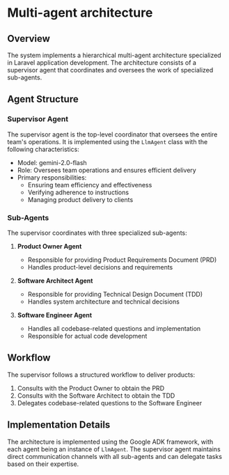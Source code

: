 # Multi-agent architecture

## Overview

The system implements a hierarchical multi-agent architecture specialized in Laravel application development. The architecture consists of a supervisor agent that coordinates and oversees the work of specialized sub-agents.

## Agent Structure

### Supervisor Agent

The supervisor agent is the top-level coordinator that oversees the entire team's operations. It is implemented using the `LlmAgent` class with the following characteristics:

- Model: gemini-2.0-flash
- Role: Oversees team operations and ensures efficient delivery
- Primary responsibilities:
  - Ensuring team efficiency and effectiveness
  - Verifying adherence to instructions
  - Managing product delivery to clients

### Sub-Agents

The supervisor coordinates with three specialized sub-agents:

1. **Product Owner Agent**

   - Responsible for providing Product Requirements Document (PRD)
   - Handles product-level decisions and requirements

2. **Software Architect Agent**

   - Responsible for providing Technical Design Document (TDD)
   - Handles system architecture and technical decisions

3. **Software Engineer Agent**
   - Handles all codebase-related questions and implementation
   - Responsible for actual code development

## Workflow

The supervisor follows a structured workflow to deliver products:

1. Consults with the Product Owner to obtain the PRD
2. Consults with the Software Architect to obtain the TDD
3. Delegates codebase-related questions to the Software Engineer

## Implementation Details

The architecture is implemented using the Google ADK framework, with each agent being an instance of `LlmAgent`. The supervisor agent maintains direct communication channels with all sub-agents and can delegate tasks based on their expertise.
